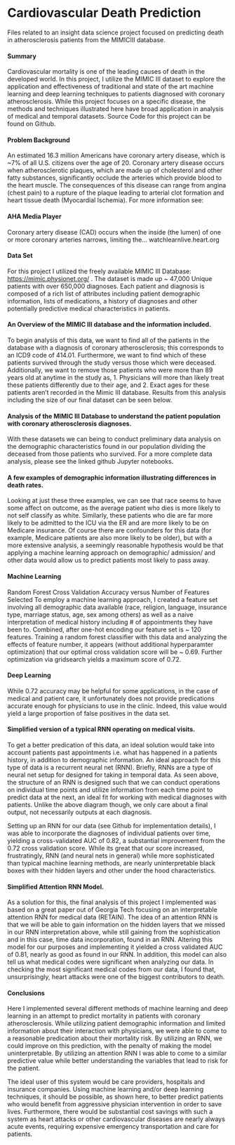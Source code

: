# Cardiovascular Death Prediction
Files related to an insight data science project focused on predicting death in atherosclerosis patients from the MIMICIII database. 

#### Summary
Cardiovascular mortality is one of the leading causes of death in the developed world. In this project, I utilize the MIMIC III dataset to explore the application and effectiveness of traditional and state of the art machine learning and deep learning techniques to patients diagnosed with coronary atherosclerosis. While this project focuses on a specific disease, the methods and techniques illustrated here have broad application in analysis of medical and temporal datasets. Source Code for this project can be found on Github.

#### Problem Background
An estimated 16.3 million Americans have coronary artery disease, which is ~7% of all U.S. citizens over the age of 20. Coronary artery disease occurs when atherosclerotic plaques, which are made up of cholesterol and other fatty substances, significantly occlude the arteries which provide blood to the heart muscle. The consequences of this disease can range from angina (chest pain) to a rupture of the plaque leading to arterial clot formation and heart tissue death (Myocardial Ischemia). For more information see:

#### AHA Media Player
Coronary artery disease (CAD) occurs when the inside (the lumen) of one or more coronary arteries narrows, limiting the…
watchlearnlive.heart.org	

#### Data Set
For this project I utilized the freely available MIMIC III Database: https://mimic.physionet.org/ . The dataset is made up ~ 47,000 Unique patients with over 650,000 diagnoses. Each patient and diagnosis is composed of a rich list of attributes including patient demographic information, lists of medications, a history of diagnoses and other potentially predictive medical characteristics in patients.

#### An Overview of the MIMIC III database and the information included.
To begin analysis of this data, we want to find all of the patients in the database with a diagnosis of coronary atherosclerosis; this corresponds to an ICD9 code of 414.01. Furthermore, we want to find which of these patients survived through the study versus those which were deceased. Additionally, we want to remove those patients who were more than 89 years old at anytime in the study as, 1. Physicians will more than likely treat these patients differently due to their age, and 2. Exact ages for these patients aren’t recorded in the Mimic III database. Results from this analysis including the size of our final dataset can be seen below.

#### Analysis of the MIMIC III Database to understand the patient population with coronary atherosclerosis diagnoses.
With these datasets we can being to conduct preliminary data analysis on the demographic characteristics found in our population dividing the deceased from those patients who survived. For a more complete data analysis, please see the linked github Jupyter notebooks.

#### A few examples of demographic information illustrating differences in death rates.
Looking at just these three examples, we can see that race seems to have some affect on outcome, as the average patient who dies is more likely to not self classify as white. Similarly, these patients who die are far more likely to be admitted to the ICU via the ER and are more likely to be on Medicare insurance. Of course there are confounders for this data (for example, Medicare patients are also more likely to be older), but with a more extensive analysis, a seemingly reasonable hypothesis would be that applying a machine learning approach on demographic/ admission/ and other data would allow us to predict patients most likely to pass away.

#### Machine Learning
Random Forest Cross Validation Accuracy versus Number of Features Selected
To employ a machine learning approach, I created a feature set involving all demographic data available (race, religion, language, insurance type, marriage status, age, sex among others) as well as a naive interpretation of medical history including # of appointments they have been to. Combined, after one-hot encoding our feature set is ~ 120 features. Training a random forest classifier with this data and analyzing the effects of feature number, it appears (without additional hyperparamter optimization) that our optimal cross validation score will be ~ 0.69. Further optimization via gridsearch yields a maximum score of 0.72.

#### Deep Learning
While 0.72 accuracy may be helpful for some applications, in the case of medical and patient care, it unfortunately does not provide predications accurate enough for physicians to use in the clinic. Indeed, this value would yield a large proportion of false positives in the data set.

#### Simplified version of a typical RNN operating on medical visits.
To get a better predication of this data, an ideal solution would take into account patients past appointments i.e. what has happened in a patients history, in addition to demographic information. An ideal approach for this type of data is a recurrent neural net (RNN). Briefly, RNNs are a type of neural net setup for designed for taking in temporal data. As seen above, the structure of an RNN is designed such that we can conduct operations on individual time points and utilize information from each time point to predict data at the next, an ideal fit for working with medical diagnoses with patients. Unlike the above diagram though, we only care about a final output, not necessarily outputs at each diagnosis.

Setting up an RNN for our data (see Github for implementation details), I was able to incorporate the diagnoses of individual patients over time, yielding a cross-validated AUC of 0.82, a substantial improvement from the 0.72 cross validation score. While its great that our score increased, frustratingly, RNN (and neural nets in general) while more sophisticated than typical machine learning methods, are nearly uninterpretable black boxes with their hidden layers and other under the hood characteristics.

#### Simplified Attention RNN Model.
As a solution for this, the final analysis of this project I implemented was based on a great paper out of Georgia Tech focusing on an interpretable attention RNN for medical data (RETAIN). The idea of an attention RNN is that we will be able to gain information on the hidden layers that we missed in our RNN interpretation above, while still gaining from the sophistication and in this case, time data incorporation, found in an RNN. Altering this model for our purposes and implementing it yielded a cross validated AUC of 0.81, nearly as good as found in our RNN. In addition, this model can also tell us what medical codes were significant when analyzing our data. In checking the most significant medical codes from our data, I found that, unsurprisingly, heart attacks were one of the biggest contributors to death.

#### Conclusions
Here I implemented several different methods of machine learning and deep learning in an attempt to predict mortality in patients with coronary atherosclerosis. While utilizing patient demographic information and limited information about their interaction with physicians, we were able to come to a reasonable predication about their mortality risk. By utilizing an RNN, we could improve on this prediction, with the penalty of making the model uninterpretable. By utilizing an attention RNN I was able to come to a similar predictive value while better understanding the variables that lead to risk for the patient.

The ideal user of this system would be care providers, hospitals and insurance companies. Using machine learning and/or deep learning techniques, it should be possible, as shown here, to better predict patients who would benefit from aggressive physician intervention in order to save lives. Furthermore, there would be substantial cost savings with such a system as heart attacks or other cardiovascular diseases are nearly always acute events, requiring expensive emergency transportation and care for patients.
